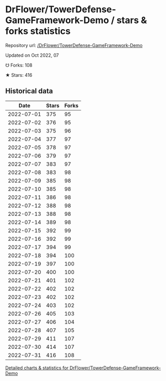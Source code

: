 # DrFlower/TowerDefense-GameFramework-Demo / stars & forks statistics

Repository url: [/DrFlower/TowerDefense-GameFramework-Demo](https://github.com/DrFlower/TowerDefense-GameFramework-Demo)

Updated on Oct 2022, 07

☋ Forks: 108

★ Stars: 416

## Historical data
| Date | Stars | Forks |
|------|-------|-------|
| 2022-07-01 | 375 | 95 | 
| 2022-07-02 | 376 | 95 | 
| 2022-07-03 | 375 | 96 | 
| 2022-07-04 | 377 | 97 | 
| 2022-07-05 | 378 | 97 | 
| 2022-07-06 | 379 | 97 | 
| 2022-07-07 | 383 | 97 | 
| 2022-07-08 | 383 | 98 | 
| 2022-07-09 | 385 | 98 | 
| 2022-07-10 | 385 | 98 | 
| 2022-07-11 | 386 | 98 | 
| 2022-07-12 | 388 | 98 | 
| 2022-07-13 | 388 | 98 | 
| 2022-07-14 | 389 | 98 | 
| 2022-07-15 | 392 | 99 | 
| 2022-07-16 | 392 | 99 | 
| 2022-07-17 | 394 | 99 | 
| 2022-07-18 | 394 | 100 | 
| 2022-07-19 | 397 | 100 | 
| 2022-07-20 | 400 | 100 | 
| 2022-07-21 | 401 | 102 | 
| 2022-07-22 | 402 | 102 | 
| 2022-07-23 | 402 | 102 | 
| 2022-07-24 | 403 | 102 | 
| 2022-07-26 | 405 | 103 | 
| 2022-07-27 | 406 | 104 | 
| 2022-07-28 | 407 | 105 | 
| 2022-07-29 | 411 | 107 | 
| 2022-07-30 | 414 | 107 | 
| 2022-07-31 | 416 | 108 | 


[Detailed charts & statistics for DrFlower/TowerDefense-GameFramework-Demo](https://reviewgithub.com/rep/DrFlower/TowerDefense-GameFramework-Demo)
